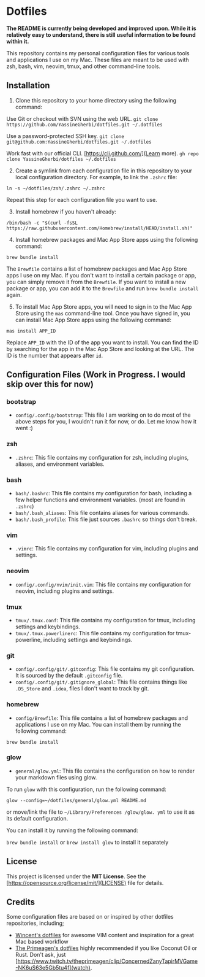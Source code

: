 # Dotfiles

__The README is currently being developed and improved upon. While it is relatively easy to understand, there is still useful information to be found within it.__

This repository contains my personal configuration files for various tools and applications I use on my Mac. These files are meant to be used with zsh, bash, vim, neovim, tmux, and other command-line tools.



## Installation

1. Clone this repository to your home directory using the following command:

Use Git or checkout with SVN using the web URL.
`git clone https://github.com/YassineGherbi/dotfiles.git ~/.dotfiles`

Use a password-protected SSH key.
`git clone git@github.com:YassineGherbi/dotfiles.git ~/.dotfiles`

Work fast with our official CLI. [https://cli.github.com/](Learn more).
`gh repo clone YassineGherbi/dotfiles ~/.dotfiles`


2. Create a symlink from each configuration file in this repository to your local configuration directory. For example, to link the `.zshrc` file:

`ln -s ~/dotfiles/zsh/.zshrc ~/.zshrc`


Repeat this step for each configuration file you want to use.

3. Install homebrew if you haven't already:

`/bin/bash -c "$(curl -fsSL https://raw.githubusercontent.com/Homebrew/install/HEAD/install.sh)"`


4. Install homebrew packages and Mac App Store apps using the following command:

`brew bundle install`

The `Brewfile` contains a list of homebrew packages and Mac App Store apps I use on my Mac. If you don't want to install a certain package or app, you can simply remove it from the `Brewfile`. If you want to install a new package or app, you can add it to the `Brewfile` and run `brew bundle install` again.

5. To install Mac App Store apps, you will need to sign in to the Mac App Store using the `mas` command-line tool. Once you have signed in, you can install Mac App Store apps using the following command:

`mas install APP_ID`

Replace `APP_ID` with the ID of the app you want to install. You can find the ID by searching for the app in the Mac App Store and looking at the URL. The ID is the number that appears after `id`.



## Configuration Files (Work in Progress. I would skip over this for now)

### bootstrap

- `config/.config/bootstrap`: This file I am working on to do most of the above steps for you, I wouldn't run it for now, or do. Let me know how it went :)

### zsh

- `.zshrc`: This file contains my configuration for zsh, including plugins, aliases, and environment variables.

### bash

- `bash/.bashrc`: This file contains my configuration for bash, including a few helper functions and environment variables. (most are found in `.zshrc`)
- `bash/.bash_aliases`: This file contains aliases for various commands.
- `bash/.bash_profile`: This file just sources `.bashrc` so things don't break.

### vim

- `.vimrc`: This file contains my configuration for vim, including plugins and settings.

### neovim

- `config/.config/nvim/init.vim`: This file contains my configuration for neovim, including plugins and settings.

### tmux

- `tmux/.tmux.conf`: This file contains my configuration for tmux, including settings and keybindings.
- `tmux/.tmux.powerlinerc`: This file contains my configuration for tmux-powerline, including settings and keybindings.

### git

- `config/.config/git/.gitconfig`: This file contains my git configuration. It is sourced by the default `.gitconfig` file.
- `config/.config/git/.gitignore_global`: This file contains things like `.DS_Store` and `.idea`, files I don't want to track by git.

### homebrew

- `config/Brewfile`: This file contains a list of homebrew packages and applications I use on my Mac. You can install them by running the following command:

`brew bundle install`


### glow

- `general/glow.yml`: This file contains the configuration on how to render your markdown files using glow. 

To run `glow` with this configuration, run the following command:

`glow --config=~/dotfiles/general/glow.yml README.md`

or move/link the file to `~/Library/Preferences /glow/glow. yml` to use it as its default configuration.

You can install it by running the following command:

`brew bundle install` or `brew install glow` to install it separately 



## License

This project is licensed under the **MIT License**. See the [https://opensource.org/license/mit/](LICENSE) file for details.



## Credits

Some configuration files are based on or inspired by other dotfiles repositories, including;
- [Wincent's dotfiles](https://github.com/wincent/wincent) for awesome VIM content and inspiration for a great Mac based workflow
- [The Primeagen's dotfiles](https://github.com/ThePrimeagen/.dotfiles) highly recommended if you like Coconut Oil or Rust. Don't ask, just [https://www.twitch.tv/theprimeagen/clip/ConcernedZanyTapirMVGame-NK6uS63e5Gb5tu4f](watch).
